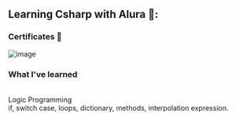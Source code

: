 ## Learning Csharp with Alura 📘:

### Certificates 🚀
![image](https://github.com/jzampieri/Learning-Csharp/assets/127517418/b47bf3c4-9f3d-43fe-9a9b-f996d4036c65)
### What I've learned
<br>Logic Programming
<br>if, switch case, loops, dictionary, methods, interpolation expression.

